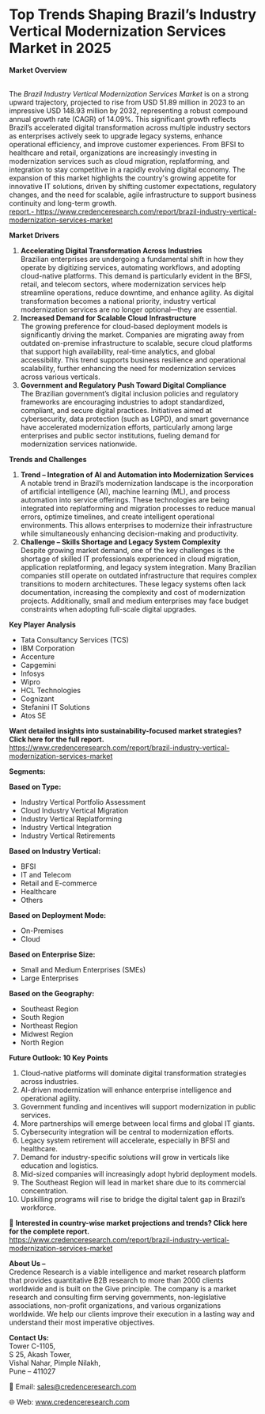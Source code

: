 # Top Trends Shaping Brazil’s Industry Vertical Modernization Services Market in 2025


<p><strong>Market Overview</strong></p>
<p><br /> The <em>Brazil Industry Vertical Modernization Services Market</em> is on a strong upward trajectory, projected to rise from USD 51.89 million in 2023 to an impressive USD 148.93 million by 2032, representing a robust compound annual growth rate (CAGR) of 14.09%. This significant growth reflects Brazil&rsquo;s accelerated digital transformation across multiple industry sectors as enterprises actively seek to upgrade legacy systems, enhance operational efficiency, and improve customer experiences. From BFSI to healthcare and retail, organizations are increasingly investing in modernization services such as cloud migration, replatforming, and integration to stay competitive in a rapidly evolving digital economy. The expansion of this market highlights the country's growing appetite for innovative IT solutions, driven by shifting customer expectations, regulatory changes, and the need for scalable, agile infrastructure to support business continuity and long-term growth.<br /> <a href="https://www.credenceresearch.com/report/brazil-industry-vertical-modernization-services-market">report.- https://www.credenceresearch.com/report/brazil-industry-vertical-modernization-services-market</a></p>
<p><strong>Market Drivers</strong></p>
<ol>
<li><strong> Accelerating Digital Transformation Across Industries</strong><br /> Brazilian enterprises are undergoing a fundamental shift in how they operate by digitizing services, automating workflows, and adopting cloud-native platforms. This demand is particularly evident in the BFSI, retail, and telecom sectors, where modernization services help streamline operations, reduce downtime, and enhance agility. As digital transformation becomes a national priority, industry vertical modernization services are no longer optional&mdash;they are essential.</li>
<li><strong> Increased Demand for Scalable Cloud Infrastructure</strong><br /> The growing preference for cloud-based deployment models is significantly driving the market. Companies are migrating away from outdated on-premise infrastructure to scalable, secure cloud platforms that support high availability, real-time analytics, and global accessibility. This trend supports business resilience and operational scalability, further enhancing the need for modernization services across various verticals.</li>
<li><strong> Government and Regulatory Push Toward Digital Compliance</strong><br /> The Brazilian government&rsquo;s digital inclusion policies and regulatory frameworks are encouraging industries to adopt standardized, compliant, and secure digital practices. Initiatives aimed at cybersecurity, data protection (such as LGPD), and smart governance have accelerated modernization efforts, particularly among large enterprises and public sector institutions, fueling demand for modernization services nationwide.</li>
</ol>
<p><strong>Trends and Challenges</strong></p>
<ol>
<li><strong> Trend &ndash; Integration of AI and Automation into Modernization Services</strong><br /> A notable trend in Brazil&rsquo;s modernization landscape is the incorporation of artificial intelligence (AI), machine learning (ML), and process automation into service offerings. These technologies are being integrated into replatforming and migration processes to reduce manual errors, optimize timelines, and create intelligent operational environments. This allows enterprises to modernize their infrastructure while simultaneously enhancing decision-making and productivity.</li>
<li><strong> Challenge &ndash; Skills Shortage and Legacy System Complexity</strong><br /> Despite growing market demand, one of the key challenges is the shortage of skilled IT professionals experienced in cloud migration, application replatforming, and legacy system integration. Many Brazilian companies still operate on outdated infrastructure that requires complex transitions to modern architectures. These legacy systems often lack documentation, increasing the complexity and cost of modernization projects. Additionally, small and medium enterprises may face budget constraints when adopting full-scale digital upgrades.</li>
</ol>
<p><strong>Key Player Analysis</strong></p>
<ul>
<li>Tata Consultancy Services (TCS)</li>
<li>IBM Corporation</li>
<li>Accenture</li>
<li>Capgemini</li>
<li>Infosys</li>
<li>Wipro</li>
<li>HCL Technologies</li>
<li>Cognizant</li>
<li>Stefanini IT Solutions</li>
<li>Atos SE</li>
</ul>
<p><strong>Want detailed insights into sustainability-focused market strategies? Click here for the full report.</strong><br /> <a href="https://www.credenceresearch.com/report/brazil-industry-vertical-modernization-services-market">https://www.credenceresearch.com/report/brazil-industry-vertical-modernization-services-market</a></p>
<p><strong>Segments:</strong></p>
<p><strong>Based on Type:</strong></p>
<ul>
<li>Industry Vertical Portfolio Assessment</li>
<li>Cloud Industry Vertical Migration</li>
<li>Industry Vertical Replatforming</li>
<li>Industry Vertical Integration</li>
<li>Industry Vertical Retirements</li>
</ul>
<p><strong>Based on Industry Vertical:</strong></p>
<ul>
<li>BFSI</li>
<li>IT and Telecom</li>
<li>Retail and E-commerce</li>
<li>Healthcare</li>
<li>Others</li>
</ul>
<p><strong>Based on Deployment Mode:</strong></p>
<ul>
<li>On-Premises</li>
<li>Cloud</li>
</ul>
<p><strong>Based on Enterprise Size:</strong></p>
<ul>
<li>Small and Medium Enterprises (SMEs)</li>
<li>Large Enterprises</li>
</ul>
<p><strong>Based on the Geography:</strong></p>
<ul>
<li>Southeast Region</li>
<li>South Region</li>
<li>Northeast Region</li>
<li>Midwest Region</li>
<li>North Region</li>
</ul>
<p><strong>Future Outlook: 10 Key Points</strong></p>
<ol>
<li>Cloud-native platforms will dominate digital transformation strategies across industries.</li>
<li>AI-driven modernization will enhance enterprise intelligence and operational agility.</li>
<li>Government funding and incentives will support modernization in public services.</li>
<li>More partnerships will emerge between local firms and global IT giants.</li>
<li>Cybersecurity integration will be central to modernization efforts.</li>
<li>Legacy system retirement will accelerate, especially in BFSI and healthcare.</li>
<li>Demand for industry-specific solutions will grow in verticals like education and logistics.</li>
<li>Mid-sized companies will increasingly adopt hybrid deployment models.</li>
<li>The Southeast Region will lead in market share due to its commercial concentration.</li>
<li>Upskilling programs will rise to bridge the digital talent gap in Brazil&rsquo;s workforce.</li>
</ol>
<p>📌 <strong>Interested in country-wise market projections and trends? Click here for the complete report.</strong><br /> <a href="https://www.credenceresearch.com/report/brazil-industry-vertical-modernization-services-market">https://www.credenceresearch.com/report/brazil-industry-vertical-modernization-services-market</a></p>
<p><strong>About Us &ndash;</strong><br /> Credence Research is a viable intelligence and market research platform that provides quantitative B2B research to more than 2000 clients worldwide and is built on the Give principle. The company is a market research and consulting firm serving governments, non-legislative associations, non-profit organizations, and various organizations worldwide. We help our clients improve their execution in a lasting way and understand their most imperative objectives.</p>
<p><strong>Contact Us:</strong><br /> Tower C-1105,<br /> S 25, Akash Tower,<br /> Vishal Nahar, Pimple Nilakh,<br /> Pune &ndash; 411027</p>
<p>📧 Email: <a href="mailto:sales@credenceresearch.com">sales@credenceresearch.com</a></p>
<p>🌐 Web: <a href="http://www.credenceresearch.com/">www.credenceresearch.com</a></p>
